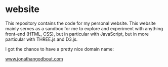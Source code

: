 # website

This repository contains the code for my personal website. This website mainly serves as a sandbox for me to explore and experiment with anything front-end (HTML, CSS), but in particular with JavaScript, but in more particular with THREE.js and D3.js.

I got the chance to have a pretty nice domain name:

www.jonathangodbout.com
